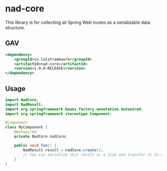 # nad-core

This library is for collecting all Spring Web routes as a serializable data structure.

## GAV

```xml
<dependency>
    <groupId>cn.lalaframework</groupId>
    <artifactId>nad-core</artifactId>
    <version>1.0.0-RELEASE</version>
</dependency>
```

## Usage

```java
import NadCore;
import NadResult;
import org.springframework.beans.factory.annotation.Autowired;
import org.springframework.stereotype.Component;

@Component
class MyComponent {
    @Autowired
    private NadCore nadCore;

    public void foo() {
        NadResult result = nadCore.create();
        // You can serialize this result as a json and transfer it to other services.
    }
}
```
